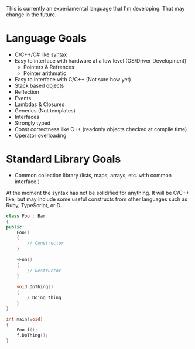 This is currently an experiamental language that I'm developing.  That may change in the future.

# Language Goals
* C/C++/C# like syntax
* Easy to interface with hardware at a low level (OS/Driver Development)
  * Pointers & Refrences
  * Pointer arithmatic
* Easy to interface with C/C++ (Not sure how yet)
* Stack based objects
* Reflection
* Events
* Lambdas & Closures
* Generics (Not templates)
* Interfaces
* Strongly typed
* Const correctness like C++ (readonly objects checked at compile time)
* Operator overloading

# Standard Library Goals
* Common collection library (lists, maps, arrays, etc. with common interface.)

At the moment the syntax has not be solidified for anything.  It will be C/C++ like, but may include
some useful constructs from other languages such as Ruby, TypeScript, or D.

```c++
class Foo : Bar
{
public:
    Foo()
    {
        // Constructor
    }
    
    ~Foo()
    {
        // Destructor
    }
    
    void DoThing()
    {
        / Doing thing
    }
}

int main(void)
{
    Foo f();
    f.DoThing();
}
```
